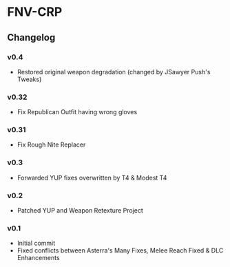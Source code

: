# FNV-CRP
## Changelog
### v0.4
- Restored original weapon degradation (changed by JSawyer Push's Tweaks)
### v0.32
- Fix Republican Outfit having wrong gloves
### v0.31
- Fix Rough Nite Replacer
### v0.3
- Forwarded YUP fixes overwritten by T4 & Modest T4
### v0.2
- Patched YUP and Weapon Retexture Project
### v0.1
- Initial commit
- Fixed conflicts between Asterra's Many Fixes, Melee Reach Fixed & DLC Enhancements